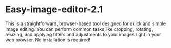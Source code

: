 # Easy-image-editor-2.1
This is a straightforward, browser-based tool designed for quick and simple image editing. You can perform common tasks like cropping, rotating, resizing, and applying filters and adjustments to your images right in your web browser. No installation is required!
